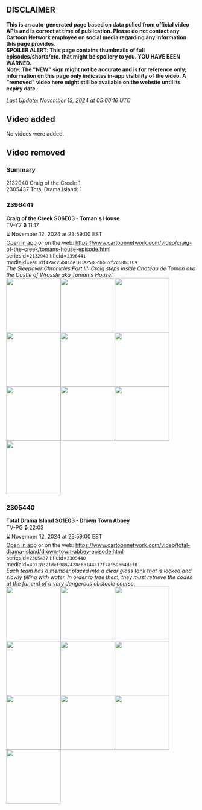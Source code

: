 ## DISCLAIMER
**This is an auto-generated page based on data pulled from official video APIs and is correct at time of publication. Please do not contact any Cartoon Network employee on social media regarding any information this page provides.**  
**SPOILER ALERT: This page contains thumbnails of full episodes/shorts/etc. that might be spoilery to you. YOU HAVE BEEN WARNED.**  
**Note: The "NEW" sign might not be accurate and is for reference only; information on this page only indicates in-app visibility of the video. A "removed" video here might still be available on the website until its expiry date.**  

_Last Update: November 13, 2024 at 05:00:16 UTC_
## Video added
No videos were added.  
## Video removed
### Summary
2132940 Craig of the Creek: 1  
2305437 Total Drama Island: 1  
### 2396441
**Craig of the Creek S06E03 - Toman's House**  
TV-Y7 🔒 11:17  
⌛ November 12, 2024 at 23:59:00 EST  
[Open in app](https://cnvideo.sercomkc.org/redirector.html?type=cnapp&seriesid=2132940&titleid=2396441&mediaid=ea01df42ac25b0cde183e2586cbb65f2c68b1109) or on the web: https://www.cartoonnetwork.com/video/craig-of-the-creek/tomans-house-episode.html  
seriesid=`2132940` titleid=`2396441` mediaid=`ea01df42ac25b0cde183e2586cbb65f2c68b1109`  
_The Sleepover Chronicles Part III: Craig steps inside Chateau de Toman aka the Castle of Wrassle aka Toman's House!_  
<a href="https://s3.amazonaws.com/cartoonorchestrator/2396441_001_1280x720.jpg"><img src="https://s3.amazonaws.com/cartoonorchestrator/2396441_001_640x360.jpg" height="144px" /></a><a href="https://s3.amazonaws.com/cartoonorchestrator/2396441_002_1280x720.jpg"><img src="https://s3.amazonaws.com/cartoonorchestrator/2396441_002_640x360.jpg" height="144px" /></a><a href="https://s3.amazonaws.com/cartoonorchestrator/2396441_003_1280x720.jpg"><img src="https://s3.amazonaws.com/cartoonorchestrator/2396441_003_640x360.jpg" height="144px" /></a><a href="https://s3.amazonaws.com/cartoonorchestrator/2396441_004_1280x720.jpg"><img src="https://s3.amazonaws.com/cartoonorchestrator/2396441_004_640x360.jpg" height="144px" /></a><a href="https://s3.amazonaws.com/cartoonorchestrator/2396441_005_1280x720.jpg"><img src="https://s3.amazonaws.com/cartoonorchestrator/2396441_005_640x360.jpg" height="144px" /></a><a href="https://s3.amazonaws.com/cartoonorchestrator/2396441_006_1280x720.jpg"><img src="https://s3.amazonaws.com/cartoonorchestrator/2396441_006_640x360.jpg" height="144px" /></a><a href="https://s3.amazonaws.com/cartoonorchestrator/2396441_007_1280x720.jpg"><img src="https://s3.amazonaws.com/cartoonorchestrator/2396441_007_640x360.jpg" height="144px" /></a><a href="https://s3.amazonaws.com/cartoonorchestrator/2396441_008_1280x720.jpg"><img src="https://s3.amazonaws.com/cartoonorchestrator/2396441_008_640x360.jpg" height="144px" /></a><a href="https://s3.amazonaws.com/cartoonorchestrator/2396441_009_1280x720.jpg"><img src="https://s3.amazonaws.com/cartoonorchestrator/2396441_009_640x360.jpg" height="144px" /></a><a href="https://s3.amazonaws.com/cartoonorchestrator/2396441_010_1280x720.jpg"><img src="https://s3.amazonaws.com/cartoonorchestrator/2396441_010_640x360.jpg" height="144px" /></a>
### 2305440
**Total Drama Island S01E03 - Drown Town Abbey**  
TV-PG 🔒 22:03  
⌛ November 12, 2024 at 23:59:00 EST  
[Open in app](https://cnvideo.sercomkc.org/redirector.html?type=cnapp&seriesid=2305437&titleid=2305440&mediaid=49718321def0887428c6b144a17f7af59b64def0) or on the web: https://www.cartoonnetwork.com/video/total-drama-island/drown-town-abbey-episode.html  
seriesid=`2305437` titleid=`2305440` mediaid=`49718321def0887428c6b144a17f7af59b64def0`  
_Each team has a member placed into a clear glass tank that is locked and slowly filling with water. In order to free them, they must retrieve the codes at the far end of a very dangerous obstacle course._  
<a href="https://s3.amazonaws.com/cartoonorchestrator/2305440_001_1280x720.jpg"><img src="https://s3.amazonaws.com/cartoonorchestrator/2305440_001_640x360.jpg" height="144px" /></a><a href="https://s3.amazonaws.com/cartoonorchestrator/2305440_002_1280x720.jpg"><img src="https://s3.amazonaws.com/cartoonorchestrator/2305440_002_640x360.jpg" height="144px" /></a><a href="https://s3.amazonaws.com/cartoonorchestrator/2305440_003_1280x720.jpg"><img src="https://s3.amazonaws.com/cartoonorchestrator/2305440_003_640x360.jpg" height="144px" /></a><a href="https://s3.amazonaws.com/cartoonorchestrator/2305440_004_1280x720.jpg"><img src="https://s3.amazonaws.com/cartoonorchestrator/2305440_004_640x360.jpg" height="144px" /></a><a href="https://s3.amazonaws.com/cartoonorchestrator/2305440_005_1280x720.jpg"><img src="https://s3.amazonaws.com/cartoonorchestrator/2305440_005_640x360.jpg" height="144px" /></a><a href="https://s3.amazonaws.com/cartoonorchestrator/2305440_006_1280x720.jpg"><img src="https://s3.amazonaws.com/cartoonorchestrator/2305440_006_640x360.jpg" height="144px" /></a><a href="https://s3.amazonaws.com/cartoonorchestrator/2305440_007_1280x720.jpg"><img src="https://s3.amazonaws.com/cartoonorchestrator/2305440_007_640x360.jpg" height="144px" /></a><a href="https://s3.amazonaws.com/cartoonorchestrator/2305440_008_1280x720.jpg"><img src="https://s3.amazonaws.com/cartoonorchestrator/2305440_008_640x360.jpg" height="144px" /></a><a href="https://s3.amazonaws.com/cartoonorchestrator/2305440_009_1280x720.jpg"><img src="https://s3.amazonaws.com/cartoonorchestrator/2305440_009_640x360.jpg" height="144px" /></a><a href="https://s3.amazonaws.com/cartoonorchestrator/2305440_010_1280x720.jpg"><img src="https://s3.amazonaws.com/cartoonorchestrator/2305440_010_640x360.jpg" height="144px" /></a>
